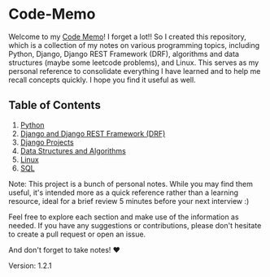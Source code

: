 # Code-Memo

Welcome to my [Code Memo](https://mouhamaddev.github.io/Code-Memo/)! I forget a lot!! So I created this repository, which is a collection of my notes on various programming topics, including Python, Django, Django REST Framework (DRF), algorithms and data structures (maybe some leetcode problems), and Linux. This serves as my personal reference to consolidate everything I have learned and to help me recall concepts quickly. I hope you find it useful as well.

## Table of Contents

1. [Python](/python.md)
2. [Django and Django REST Framework (DRF)](#django)
3. [Django Projects](/django-projects.md)
4. [Data Structures and Algorithms](/dsa.md)
5. [Linux ](/linux.md)
6. [SQL](/sql.md)

Note: This project is a bunch of personal notes. While you may find them useful, it's intended more as a quick reference rather than a learning resource, ideal for a brief review 5 minutes before your next interview :)

Feel free to explore each section and make use of the information as needed. If you have any suggestions or contributions, please don't hesitate to create a pull request or open an issue.

And don't forget to take notes! ❤️

Version: 1.2.1
